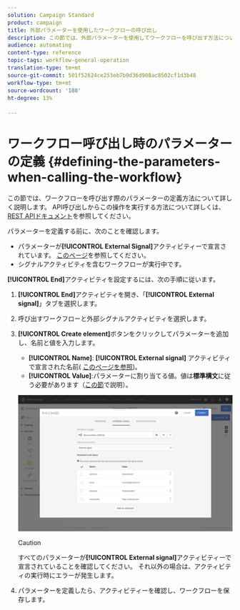 ```yaml
---
solution: Campaign Standard
product: campaign
title: 外部パラメーターを使用したワークフローの呼び出し
description: この節では、外部パラメーターを使用してワークフローを呼び出す方法について詳しく説明します。
audience: automating
content-type: reference
topic-tags: workflow-general-operation
translation-type: tm+mt
source-git-commit: 501f52624ce253eb7b0d36d908ac8502cf1d3b48
workflow-type: tm+mt
source-wordcount: '188'
ht-degree: 13%

---
```



# ワークフロー呼び出し時のパラメーターの定義 {#defining-the-parameters-when-calling-the-workflow}

この節では、ワークフローを呼び出す際のパラメーターの定義方法について詳しく説明します。 API呼び出しからこの操作を実行する方法について詳しくは、[REST APIドキュメント](../../api/using/triggering-a-signal-activity.md)を参照してください。

パラメーターを定義する前に、次のことを確認します。

* パラメーターが&#x200B;**[!UICONTROL External Signal]**&#x200B;アクティビティーで宣言されています。 [このページ](../../automating/using/declaring-parameters-external-signal.md)を参照してください。
* シグナルアクティビティを含むワークフローが実行中です。

**[!UICONTROL End]**&#x200B;アクティビティを設定するには、次の手順に従います。

1. **[!UICONTROL End]**&#x200B;アクティビティを開き、「**[!UICONTROL External signal]**」タブを選択します。
1. 呼び出すワークフローと外部シグナルアクティビティを選択します。
1. **[!UICONTROL Create element]**&#x200B;ボタンをクリックしてパラメーターを追加し、名前と値を入力します。

   * **[!UICONTROL Name]**: **[!UICONTROL External signal]** アクティビティで宣言された名前( [このページを参照](../../automating/using/declaring-parameters-external-signal.md))。
   * **[!UICONTROL Value]**:パラメーターに割り当てる値。値は&#x200B;**標準構文**&#x200B;に従う必要があります（[この節](../../automating/using/advanced-expression-editing.md#standard-syntax)で説明）。

   ![](assets/extsignal_definingparameters_2.png)

   >[!CAUTION]
   >
   >すべてのパラメーターが&#x200B;**[!UICONTROL External signal]**&#x200B;アクティビティーで宣言されていることを確認してください。 それ以外の場合は、アクティビティの実行時にエラーが発生します。

1. パラメーターを定義したら、アクティビティーを確認し、ワークフローを保存します。

